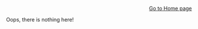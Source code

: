 <p align="right">
<a href="https://smartsystemslab-uf.github.io">Go to Home page</a>
</p>

Oops, there is nothing here!
